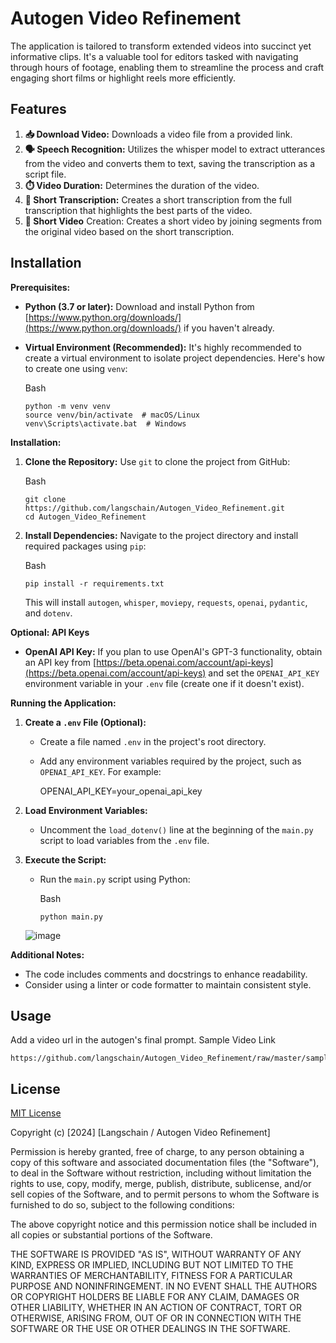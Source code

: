 # Autogen Video Refinement

The application is tailored to transform extended videos into succinct yet informative clips. It's a valuable tool for editors tasked with navigating through hours of footage, enabling them to streamline the process and craft engaging short films or highlight reels more efficiently.
## Features


1. **📥 Download Video:** Downloads a video file from a provided link.
2. **🗣️ Speech Recognition:** Utilizes the whisper model to extract utterances from the video and converts them to text, saving the transcription as a script file.
3. **⏱️ Video Duration:** Determines the duration of the video.
4. **📝 Short Transcription:** Creates a short transcription from the full transcription that highlights the best parts of the video.
5. **🎥 Short Video** Creation: Creates a short video by joining segments from the original video based on the short transcription.

## Installation
**Prerequisites:**

*   **Python (3.7 or later):** Download and install Python from [https://www.python.org/downloads/](https://www.python.org/downloads/) if you haven't already.
    
*   **Virtual Environment (Recommended):** It's highly recommended to create a virtual environment to isolate project dependencies. Here's how to create one using `venv`:
    
    Bash
    
        python -m venv venv
        source venv/bin/activate  # macOS/Linux
        venv\Scripts\activate.bat  # Windows

**Installation:**

1.  **Clone the Repository:** Use `git` to clone the project from GitHub:
    
    Bash
    
        git clone https://github.com/langschain/Autogen_Video_Refinement.git
        cd Autogen_Video_Refinement
    
2.  **Install Dependencies:** Navigate to the project directory and install required packages using `pip`:
    
    Bash
    
        pip install -r requirements.txt
    
    This will install `autogen`, `whisper`, `moviepy`, `requests`, `openai`, `pydantic`, and `dotenv`.
    

**Optional: API Keys**

*   **OpenAI API Key:** If you plan to use OpenAI's GPT-3 functionality, obtain an API key from [https://beta.openai.com/account/api-keys](https://beta.openai.com/account/api-keys) and set the `OPENAI_API_KEY` environment variable in your `.env` file (create one if it doesn't exist).

**Running the Application:**

1.  **Create a `.env` File (Optional):**
    
    *   Create a file named `.env` in the project's root directory.
        
    *   Add any environment variables required by the project, such as `OPENAI_API_KEY`. For example:
        
        OPENAI_API_KEY=your_openai_api_key
        
2.  **Load Environment Variables:**
    
    *   Uncomment the `load_dotenv()` line at the beginning of the `main.py` script to load variables from the `.env` file.
3.  **Execute the Script:**
    
    *   Run the `main.py` script using Python:
        
        Bash
        
            python main.py
    ![image](https://github.com/langschain/Autogen_Video_Refinement/assets/100914015/51221352-d6aa-4b76-8e58-e97001d955e8)

**Additional Notes:**

*   The code includes comments and docstrings to enhance readability.
*   Consider using a linter or code formatter to maintain consistent style.

## Usage

Add a video url in the autogen's final prompt.
Sample Video Link
```
https://github.com/langschain/Autogen_Video_Refinement/raw/master/sample_video.mp4
```


## License

[MIT License](https://opensource.org/license/mit)

Copyright (c) [2024] [Langschain / Autogen Video Refinement]

Permission is hereby granted, free of charge, to any person obtaining a copy
of this software and associated documentation files (the "Software"), to deal
in the Software without restriction, including without limitation the rights
to use, copy, modify, merge, publish, distribute, sublicense, and/or sell
copies of the Software, and to permit persons to whom the Software is
furnished to do so, subject to the following conditions:

The above copyright notice and this permission notice shall be included in all
copies or substantial portions of the Software.

THE SOFTWARE IS PROVIDED "AS IS", WITHOUT WARRANTY OF ANY KIND, EXPRESS OR
IMPLIED, INCLUDING BUT NOT LIMITED TO THE WARRANTIES OF MERCHANTABILITY,
FITNESS FOR A PARTICULAR PURPOSE AND NONINFRINGEMENT. IN NO EVENT SHALL THE
AUTHORS OR COPYRIGHT HOLDERS BE LIABLE FOR ANY CLAIM, DAMAGES OR OTHER
LIABILITY, WHETHER IN AN ACTION OF CONTRACT, TORT OR OTHERWISE, ARISING FROM,
OUT OF OR IN CONNECTION WITH THE SOFTWARE OR THE USE OR OTHER DEALINGS IN THE
SOFTWARE.

